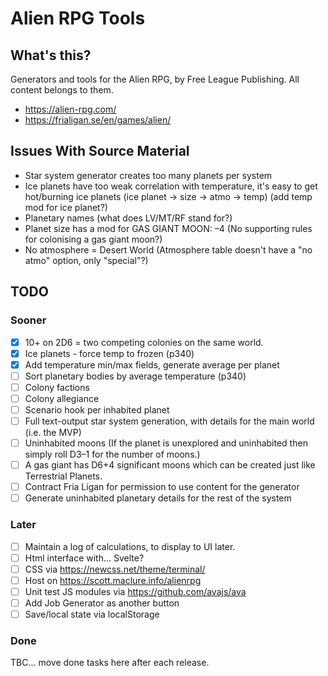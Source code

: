 # Alien RPG Tools

## What's this?

Generators and tools for the Alien RPG, by Free League Publishing. All content belongs to them.

* https://alien-rpg.com/
* https://frialigan.se/en/games/alien/

## Issues With Source Material

* Star system generator creates too many planets per system
* Ice planets have too weak correlation with temperature, it's easy to get hot/burning ice planets (ice planet -> size -> atmo -> temp) (add temp mod for ice planet?)
* Planetary names (what does LV/MT/RF stand for?)
* Planet size has a mod for GAS GIANT MOON: –4 (No supporting rules for colonising a gas giant moon?)
* No atmosphere = Desert World (Atmosphere table doesn't have a "no atmo" option, only "special"?)

## TODO

### Sooner

* [x] 10+ on 2D6 = two competing colonies on the same world.
* [x] Ice planets - force temp to frozen (p340)
* [x] Add temperature min/max fields, generate average per planet
* [ ] Sort planetary bodies by average temperature (p340)
* [ ] Colony factions
* [ ] Colony allegiance
* [ ] Scenario hook per inhabited planet
* [ ] Full text-output star system generation, with details for the main world (i.e. the MVP)
* [ ] Uninhabited moons (If the planet is unexplored and uninhabited then simply roll D3–1 for the number of moons.)
* [ ] A gas giant has D6+4 significant moons which can be created just like Terrestrial Planets.
* [ ] Contract Fria Ligan for permission to use content for the generator
* [ ] Generate uninhabited planetary details for the rest of the system

### Later

* [ ] Maintain a log of calculations, to display to UI later.
* [ ] Html interface with... Svelte?
* [ ] CSS via https://newcss.net/theme/terminal/
* [ ] Host on https://scott.maclure.info/alienrpg
* [ ] Unit test JS modules via https://github.com/avajs/ava
* [ ] Add Job Generator as another button
* [ ] Save/local state via localStorage

### Done

TBC... move done tasks here after each release.
